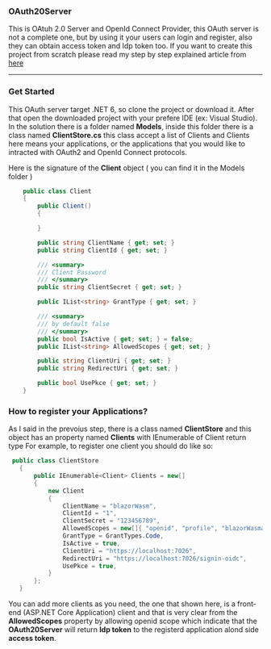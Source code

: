 ### OAuth20Server
This is OAtuh 2.0 Server and OpenId Connect Provider, this OAuth server is not a complete one,
but by using it your users can login and register, also they can obtain access token and Idp token too.
If you want to create this project from scratch please read my step by step explained article from [here](https://dev.to/mohammedahmed/build-your-own-oauth-20-server-and-openid-connect-provider-in-aspnet-core-60-1g1m) 

---
### Get Started
This OAuth server target .NET 6, so clone the project or download it. After that open the downloaded project with your prefere IDE (ex: Visual Studio).
In the solution there is a folder named **Models**, inside this folder there is a class named **ClientStore.cs** this class accept a list of Clients and Clients here
means your applications, or the applications that you would like to intracted with OAuth2 and OpenId Connect protocols.

Here is the signature of the **Client** object ( you can find it in the Models folder )
```C#
    public class Client
    {
        public Client()
        {

        }

        public string ClientName { get; set; }
        public string ClientId { get; set; }

        /// <summary>
        /// Client Password
        /// </summary>
        public string ClientSecret { get; set; }

        public IList<string> GrantType { get; set; }

        /// <summary>
        /// by default false
        /// </summary>
        public bool IsActive { get; set; } = false;
        public IList<string> AllowedScopes { get; set; }

        public string ClientUri { get; set; }
        public string RedirectUri { get; set; }

        public bool UsePkce { get; set; }
    }
 ```
 ### How to register your Applications?
 As I said in the prevoius step, there is a class named **ClientStore** and this object has an property named **Clients** with IEnumerable of Client return type
 For example, to register one client you should do like so:
 ```C#
  public class ClientStore
    {
        public IEnumerable<Client> Clients = new[]
        {
            new Client
            {
                ClientName = "blazorWasm",
                ClientId = "1",
                ClientSecret = "123456789",
                AllowedScopes = new[]{ "openid", "profile", "blazorWasmapi.readandwrite" },
                GrantType = GrantTypes.Code,
                IsActive = true,
                ClientUri = "https://localhost:7026",
                RedirectUri = "https://localhost:7026/signin-oidc",
                UsePkce = true,
            }
        };
    }
 ```
 You can add more clients as you need, the one that shown here, is a front-end (ASP.NET Core Application) client and that is very clear from the **AllowedScopes** property by allowing openid scope which indicate that the **OAuth20Server** will return **Idp token** to the registerd application alond side **access token**.
